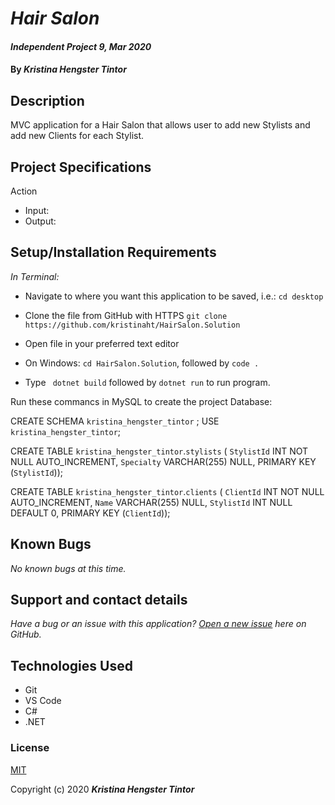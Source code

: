 # _Hair Salon_

#### _Independent Project 9, Mar 2020_

#### By _**Kristina Hengster Tintor**_

## Description
MVC application for a Hair Salon that allows user to add new Stylists and add new Clients for each Stylist. 

## Project Specifications

Action
* Input: 
* Output: 

## Setup/Installation Requirements

_In Terminal:_

* Navigate to where you want this application to be saved, i.e.:
```cd desktop```
* Clone the file from GitHub with HTTPS
```git clone https://github.com/kristinaht/HairSalon.Solution```
* Open file in your preferred text editor

* On Windows: ```cd HairSalon.Solution```, followed by ```code .```
* Type ``` dotnet build``` followed by ```dotnet run``` to run program.

Run these commancs in MySQL to create the project Database:


CREATE SCHEMA `kristina_hengster_tintor` ;
USE `kristina_hengster_tintor`;

CREATE TABLE `kristina_hengster_tintor`.`stylists` (
  `StylistId` INT NOT NULL AUTO_INCREMENT,
  `Specialty` VARCHAR(255) NULL,
  PRIMARY KEY (`StylistId`));

  CREATE TABLE `kristina_hengster_tintor`.`clients` (
  `ClientId` INT NOT NULL AUTO_INCREMENT,
  `Name` VARCHAR(255) NULL,
  `StylistId` INT NULL DEFAULT 0,
  PRIMARY KEY (`ClientId`));


## Known Bugs

_No known bugs at this time._

## Support and contact details

_Have a bug or an issue with this application? [Open a new issue](https://github.com/kristinaht/BakeryVendors.Solution) here on GitHub._

## Technologies Used

* Git
* VS Code
* C#
* .NET

### License

[MIT](https://choosealicense.com/licenses/mit/)

Copyright (c) 2020 **_Kristina Hengster Tintor_**